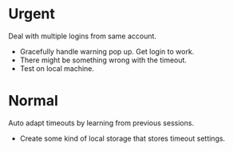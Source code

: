 # Urgent
Deal with multiple logins from same account.
- Gracefully handle warning pop up.
Get login to work.
- There might be something wrong with the timeout.
- Test on local machine.
# Normal
Auto adapt timeouts by learning from previous sessions.
- Create some kind of local storage that stores timeout settings.